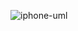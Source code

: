 ![iphone-uml](https://github.com/mateuzyn/iphone/assets/149985497/9130dd47-6742-4b8c-b68d-8259b2c9c96c)
